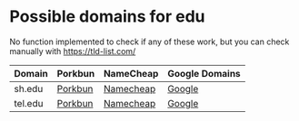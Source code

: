 # Possible domains for edu

No function implemented to check if any of these work, but you can check manually with https://tld-list.com/

| Domain | Porkbun | NameCheap | Google Domains |
|---|---|---|---|
| sh.edu | [Porkbun](https://porkbun.com/checkout/search?prb=e814663da1&tlds=&idnLanguage=&search=search&q=sh.edu) | [Namecheap](https://www.namecheap.com/domains/registration/results/?domain=sh.edu) | [Google](https://domains.google.com/registrar/search?searchTerm=sh.edu) |
| tel.edu | [Porkbun](https://porkbun.com/checkout/search?prb=e814663da1&tlds=&idnLanguage=&search=search&q=tel.edu) | [Namecheap](https://www.namecheap.com/domains/registration/results/?domain=tel.edu) | [Google](https://domains.google.com/registrar/search?searchTerm=tel.edu) |
